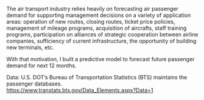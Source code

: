 The air transport industry relies heavily on forecasting air passenger demand for supporting management decisions on a variety of application areas: operation of new routes, closing routes, ticket price policies, management of mileage programs, acquisition of aircrafts, staff training programs, participation on alliances of strategic cooperation between airline companies, sufficiency of current infrastructure, the opportunity of building new terminals, etc.

With that motivation, I built a predictive model to forecast future passenger demand for next 12 months. 

Data: 
U.S. DOT’s Bureau of Transportation Statistics (BTS) maintains the passenger databases.  
https://www.transtats.bts.gov/Data_Elements.aspx?Data=1  
